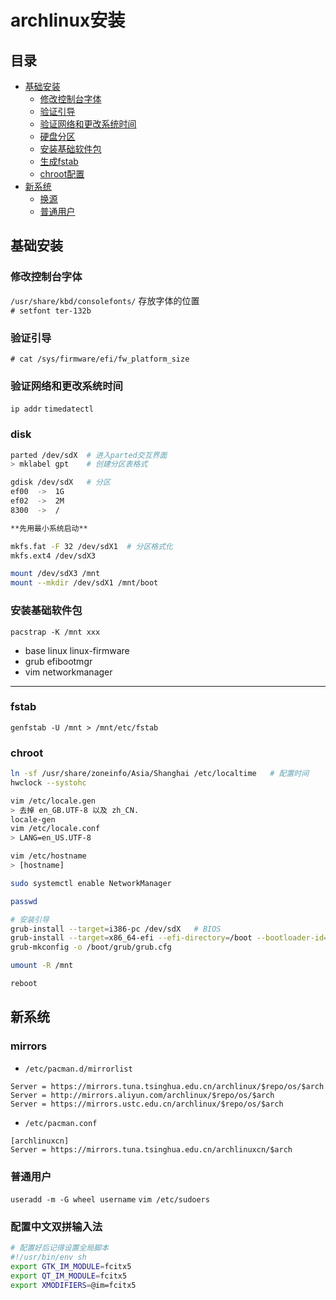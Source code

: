 # archlinux安装

## 目录
- [基础安装](#基础安装)
  - [修改控制台字体](#修改控制台字体)
  - [验证引导](#验证引导)
  - [验证网络和更改系统时间](#验证网络和更改系统时间)
  - [硬盘分区](#disk)
  - [安装基础软件包](#安装基础软件包)
  - [生成fstab](#fstab)
  - [chroot配置](#chroot)
- [新系统](#新系统)
  - [换源](#mirrors)
  - [普通用户](#普通用户)

## 基础安装

### 修改控制台字体

`/usr/share/kbd/consolefonts/`  存放字体的位置  
`# setfont ter-132b`

### 验证引导

`# cat /sys/firmware/efi/fw_platform_size`  

### 验证网络和更改系统时间

`ip addr`
`timedatectl`

### disk 

```bash
parted /dev/sdX  # 进入parted交互界面
> mklabel gpt    # 创建分区表格式

gdisk /dev/sdX   # 分区
ef00  ->  1G
ef02  ->  2M
8300  ->  /

**先用最小系统启动**

mkfs.fat -F 32 /dev/sdX1  # 分区格式化
mkfs.ext4 /dev/sdX3

mount /dev/sdX3 /mnt
mount --mkdir /dev/sdX1 /mnt/boot
```

### 安装基础软件包

`pacstrap -K /mnt xxx`
+ base linux linux-firmware
+ grub efibootmgr
+ vim networkmanager

---


### fstab

`genfstab -U /mnt > /mnt/etc/fstab`

### chroot

```bash
ln -sf /usr/share/zoneinfo/Asia/Shanghai /etc/localtime   # 配置时间
hwclock --systohc

vim /etc/locale.gen 
> 去掉 en_GB.UTF-8 以及 zh_CN.
locale-gen
vim /etc/locale.conf
> LANG=en_US.UTF-8

vim /etc/hostname
> [hostname]

sudo systemctl enable NetworkManager

passwd 

# 安装引导
grub-install --target=i386-pc /dev/sdX   # BIOS 
grub-install --target=x86_64-efi --efi-directory=/boot --bootloader-id=GRUB  # UEFI
grub-mkconfig -o /boot/grub/grub.cfg

umount -R /mnt

reboot
```

## 新系统

### mirrors
- `/etc/pacman.d/mirrorlist`
```
Server = https://mirrors.tuna.tsinghua.edu.cn/archlinux/$repo/os/$arch
Server = http://mirrors.aliyun.com/archlinux/$repo/os/$arch
Server = https://mirrors.ustc.edu.cn/archlinux/$repo/os/$arch
```

- `/etc/pacman.conf`
```
[archlinuxcn]
Server = https://mirrors.tuna.tsinghua.edu.cn/archlinuxcn/$arch
```

### 普通用户

`useradd -m -G wheel username`
`vim /etc/sudoers`


### 配置中文双拼输入法

```bash
# 配置好后记得设置全局脚本
#!/usr/bin/env sh
export GTK_IM_MODULE=fcitx5
export QT_IM_MODULE=fcitx5
export XMODIFIERS=@im=fcitx5
```
